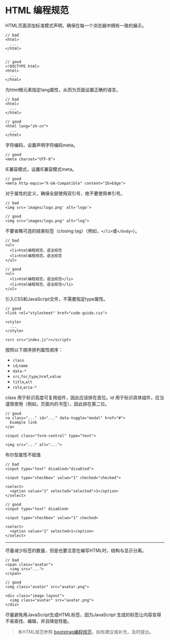 # HTML 编程规范

HTML页面添加标准模式声明，确保在每一个浏览器中拥有一致的展示。

```
// bad
<html>
  ...
</html>


// good
<!DOCTYPE html>
<html>
  ...
</html>
```

为html根元素指定lang属性，从而为页面设置正确的语言。

```
// bad
<html>
  ...
</html>

// good
<html lang="zh-cn">
  ...
</html>
```

字符编码，设置声明字符编码meta。

```
// good
<meta charset="UTF-8">
```

IE兼容模式，设置IE兼容模式meta。

```
// good
<meta http-equiv="X-UA-Compatible" content="IE=Edge">
```

对于属性的定义，确保全部使用双引号，绝不要使用单引号。

```
// bad
<img src='images/logo.png' alt='logo'>

// good
<img src="images/logo.png" alt="log">
```

不要省略可选的结束标签（closing tag）（例如，`</li>`或`</body>`）。

```
// bad
<ul>
  <li>html编程规范，语法规范
  <li>html编程规范，语法规范
</ul>  

// good
<ul>
  <li>html编程规范，语法规范</li>
  <li>html编程规范，语法规范</li>
</ul>
```

引入CSS和JavaScript文件，不需要指定type属性。

```
// good
<link rel="stylesheet" href="code-guide.css">

<style>
  ...
</style>

<src src="index.js"></script>
```

按照以下顺序排列属性顺序：

* `class`
* `id`,`name`
* `data-*`
* `src`,`for`,`type`,`href`,`value`
* `title`,`alt`
* `role`,`aria-*`

class 用于标识高度可复用组件，因此应该排在首位。id 用于标识具体组件，应当谨慎使用（例如，页面内的书签），因此排在第二位。

```
// good
<a class="..." id="..." data-toggle="modal" href="#">
  Example link
</a>

<input class="form-control" type="text">

<img src="..." alt="...">
```

布尔型属性不赋值

```
// bad
<input type="text" disabled="disabled">

<input type="checkbox" value="1" checked="checked">

<select>
  <option value="1" selected="selected">1</option>
</select>

// good
<input type="text" disabled>

<input type="checkbox" value="1" checked>

<select>
  <option value="1" selected>1</option>
</select>
```

---

尽量减少标签的数量，但是也要注意在编写HTML时，结构与显示分离。

```
// bad
<span class="avatar">
  <img src="...">
</span>

// good
<img class="avatar" src="avatar.png">

<div class="image-layout">
  <img class="avatar" src="avatar.png">
</div>
```

尽量避免用JavaScript生成HTML标签，因为JavaScript 生成的标签让内容变得不易查找、编辑，并且降低性能。

> 本HTML规范参照 [bootstrap编程规范](http://codeguide.bootcss.com/)，如有建议或补充，及时提出。




